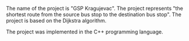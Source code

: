 The name of the project is "GSP Kragujevac".
The project represents "the shortest route from the source bus stop to the destination bus stop".
The project is based on the Dijkstra algorithm.

The project was implemented in the C++ programming language.
